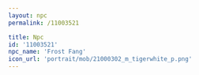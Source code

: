 ```yaml
---
layout: npc
permalink: /11003521

title: Npc
id: '11003521'
npc_name: 'Frost Fang'
icon_url: 'portrait/mob/21000302_m_tigerwhite_p.png'
---
```

